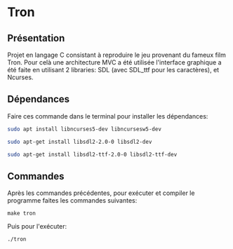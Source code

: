 # Tron

## Présentation

Projet en langage C consistant à reproduire le jeu provenant du fameux film Tron. Pour celà une architecture MVC a été utilisée l'interface graphique a été faite en utilisant 2 libraries: SDL (avec SDL_ttf pour les caractères), et Ncurses.

## Dépendances

Faire ces commande dans le terminal pour installer les dépendances:

```bash
sudo apt install libncurses5-dev libncursesw5-dev
```
```bash
sudo apt-get install libsdl2-2.0-0 libsdl2-dev
```
```bash
sudo apt-get install libsdl2-ttf-2.0-0 libsdl2-ttf-dev
```

## Commandes

Après les commandes précédentes, pour exécuter et compiler le programme faites les commandes suivantes:
```
make tron
```
Puis pour l'exécuter:
```
./tron
```